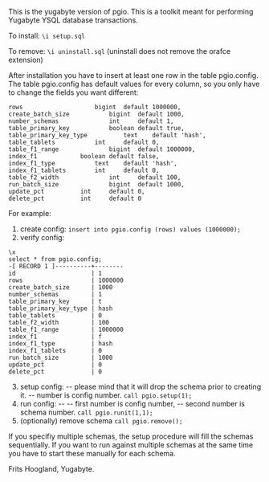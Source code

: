 This is the yugabyte version of pgio.
This is a toolkit meant for performing Yugabyte YSQL database transactions.

To install:
`\i setup.sql`

To remove:
`\i uninstall.sql`
(uninstall does not remove the orafce extension)

After installation you have to insert at least one row in the table pgio.config.
The table pgio.config has default values for every column, so you only have to change the fields you want different:
```
rows 			        bigint  default 1000000,
create_batch_size 	        bigint  default 1000,
number_schemas		        int     default 1,
table_primary_key	    	boolean default true,
table_primary_key_type	    	text    default 'hash',
table_tablets			int     default 0,
table_f1_range		        bigint  default 1000000,
index_f1			boolean default false,
index_f1_type			text    default 'hash',
index_f1_tablets		int     default 0,
table_f2_width		        int     default 100,
run_batch_size		        bigint  default 1000,
update_pct			int     default 0,
delete_pct			int     default 0
```
For example:
1. create config:
`insert into pgio.config (rows) values (1000000);`
2. verify config:
```
\x
select * from pgio.config;
-[ RECORD 1 ]----------+--------
id                     | 1
rows                   | 1000000
create_batch_size      | 1000
number_schemas         | 1
table_primary_key      | t
table_primary_key_type | hash
table_tablets          | 0
table_f2_width         | 100
table_f1_range         | 1000000
index_f1               | f
index_f1_type          | hash
index_f1_tablets       | 0
run_batch_size         | 1000
update_pct             | 0
delete_pct             | 0
```
3. setup config: -- please mind that it will drop the schema prior to creating it.
-- number is config number.
`call pgio.setup(1);`
4. run config: --
-- first number is config number,
-- second number is schema number.
`call pgio.runit(1,1);`
5. (optionally) remove schema
`call pgio.remove();`

If you specifiy multiple schemas, the setup procedure will fill the schemas sequentially.
If you want to run against multiple schemas at the same time you have to start these manually for each schema.

Frits Hoogland, Yugabyte.
